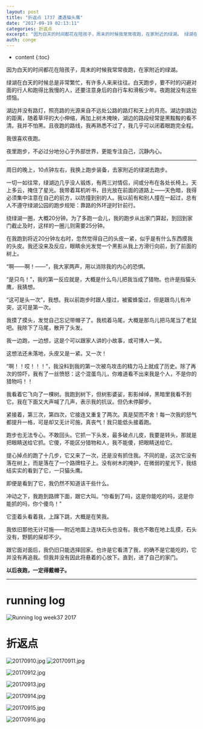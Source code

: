 ```yaml
---
layout: post
title: "折返点 1737 遭遇猫头鹰"
date: "2017-09-19 02:13:11"
categories: 折返点
excerpt: "因为白天的时间都花在陪孩子，周末的时候我常常夜跑，在家附近的绿湖。 绿湖在白天的时候总是非常繁忙，有许多人来来往往。白天跑步，要不时的闪避对面的..."
auth: conge
---
```

* content
{:toc}

因为白天的时间都花在陪孩子，周末的时候我常常夜跑，在家附近的绿湖。

绿湖在白天的时候总是非常繁忙，有许多人来来往往。白天跑步，要不时的闪避对面的行人和跑得比我慢的人，还要注意身后的自行车和滑板少年。夜跑就没有这些烦恼。

湖边并没有路灯，照亮路的光源来自不远处公路的路灯和天上的月亮。湖边到路边的距离，随着草坪的大小伸缩，再加上树木掩映，湖边的路段经常是黑黢黢的看不清。我并不怕黑。且夜跑的路线，我再熟悉不过了，我几乎可以闭着眼跑完全程。

我很喜欢夜跑。

夜里跑步，不必过分地分心于外部世界，更能专注自己，沉静内心。

----

周日的晚上，10点钟左右，我换上跑步装备，去家附近的绿湖去跑步。

一切一如往常，绿湖边几乎没人锻炼，有两三对情侣，间或分布在各处长椅上。天上多云，掩住了星光。我带着耳机听书，目光放在前面的道路上——天色暗，我得必须集中注意在自己的前方，以防撞到别的人。我以前有和别人撞在一起过，总有人不遵守绿湖公园的跑步规矩：靠路的外环逆时针前行。

绕绿湖一圈，大概20分钟。为了多跑一会儿，我的跑步从出家门算起，到回到家门截止及时，这样的一圈儿则需要25分钟。

在我跑到将近20分钟左右时，忽然觉得自己的头皮一紧，似乎是有什么东西摸我的头皮。我还没来及反应，眼睛余光发觉一个黑影从我上方滑行向前，到了前面的树上。

“啊——啊！——”，我大家两声，用以消除我的内心的恐惧。

“是只鸟！”，我的第一反应就是，大概是什么鸟儿把我当成了猎物。也许是指猫头鹰，我猜想。

“这可是头一次”，我想。我以前跑步时跟人撞过，被蜜蜂蛰过，但是跟鸟儿有冲突，这可是第一次。

我摸了摸头，发觉自己忘记带帽子了。我梳着马尾，大概是那鸟儿把马尾当了老鼠吧。我除下了马尾，散开了头发。

我一边跑，一边想，这是个可以跟家人讲的小故事，或可博人一笑。

这想法还未落地，头皮又是一紧。又一次！

“啊！！哎！！！”，我没料到我的第一次被鸟攻击的精力马上就成了历史。除了再次的惊吓，我有了一丝愤怒：这个混蛋鸟儿，你难道看不出来我是个人，不是你的猎物吗！！

我看着它飞向了一棵树。我跑到树下，但树影婆娑，影影绰绰，黑暗里我看不到它。我在下面又大声喊了几声，表示我的抗议。但仍未停脚步。

紧接着，第三次，第四次，它接连又重复了两次。真是契而不舍！每一次我的怒气都提升一格，可是却又无计可施，真丧气！我只能低头接着跑。

跑步也无法专心。不敢回头。它抓一下头发，最多破点儿皮，我要是转头，那就是把眼睛送给它抓。它傻，不能区分猎物和人，我不能傻，把眼睛送给它。

提心掉点的跑了十几步，它又来了一次，还是没有抓住我。不同的是，这次它没有落在树上，而是落在了一个路牌柱子上。没有树木的掩护，在微弱的星光下，我结结实实的看到了它，一只猫头鹰。

即便是看到了它，我仍然不知道该干些什么。

冲动之下，我跑到路牌下面，跟它大叫。“你看到了吗，这是你能吃的吗，这是你能抓的吗，你个傻鸟！"

它歪着头看着我，上蹿下跳，大概是在笑我。

我依旧那他无计可施——附近地面上连块石头也没有。我也不敢在地上乱摸，石头没有，野鹅的屎却不少。

跟它面对面后，我仍旧只能选择回家。也许是它看清了我，的确不是它能吃的，它并没有再追我。但我并没有因此将悬着的心放下。直到，进了自己的家门。

**以后夜跑，一定得戴帽子。**



----
# running log

![Running log week37 2017](/assets/images/折返点/118382-91f1682640b63420.png)

# 折返点

![20170910.jpg](/assets/images/折返点/118382-317a9f21aa9f66b6.jpg)
![20170911.jpg](/assets/images/折返点/118382-85710b7abc6aa842.jpg)

![20170912.jpg](/assets/images/折返点/118382-00c722087eb0cc2b.jpg)

![20170913.jpg](/assets/images/折返点/118382-7c01ddf9459e489b.jpg)

![20170914.jpg](/assets/images/折返点/118382-1f029726e4da97cb.jpg)

![20170915.jpg](/assets/images/折返点/118382-8f2ae6554acd66a9.jpg)

![20170916.jpg](/assets/images/折返点/118382-2f7a701b9bac7073.jpg)
